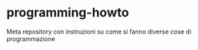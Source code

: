 # programming-howto
Meta repository con instruzioni su come si fanno diverse cose di programmazione

